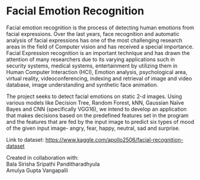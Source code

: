 # Facial Emotion Recognition

Facial emotion recognition is the process of detecting human emotions from facial expressions. Over the last years, face recognition and automatic analysis of facial expressions has one of the most challenging research areas in the field of Computer vision and has received a special importance. Facial Expression recognition is an important technique and has drawn the attention of many researchers due to its varying applications such in security systems, medical systems, entertainment by utilizing them in Human Computer Interaction (HCI), Emotion analysis, psychological area, virtual reality, videoconferencing, indexing and retrieval of image and video database, image understanding and synthetic face animation. 

The project seeks to detect facial emotions on static 2-d images.
Using various models like Decision Tree, Random Forest, kNN, Gaussian Naïve Bayes and CNN (specifically VGG16), we intend to develop an application that makes decisions based on the predefined features set in the program and the features that are fed by the input image to predict six types of mood of the given input image- angry, fear, happy, neutral, sad and surprise.

Link to dataset: https://www.kaggle.com/apollo2506/facial-recognition-dataset


Created in collaboration with:<br/>
Bala Sirisha Sripathi Panditharadhyula<br/>
Amulya Gupta Vangapalli
